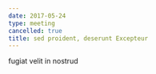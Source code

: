 ```yaml
---
date: 2017-05-24
type: meeting
cancelled: true
title: sed proident, deserunt Excepteur
---
```

fugiat velit in nostrud